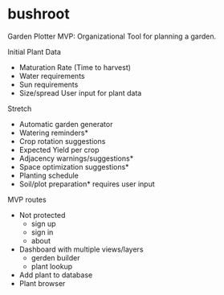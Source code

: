 # bushroot

Garden Plotter
MVP:
Organizational Tool for planning a garden.

Initial Plant Data
* Maturation Rate (Time to harvest)
* Water requirements
* Sun requirements
* Size/spread
User input for plant data

Stretch
* Automatic garden generator
* Watering reminders*
* Crop rotation suggestions
* Expected Yield per crop
* Adjacency warnings/suggestions*
* Space optimization suggestions*
* Planting schedule
* Soil/plot preparation*
requires user input

MVP routes
* Not protected
    * sign up
    * sign in
    * about
* Dashboard with multiple views/layers
    * gerden builder
    * plant lookup
* Add plant to database
* Plant browser


